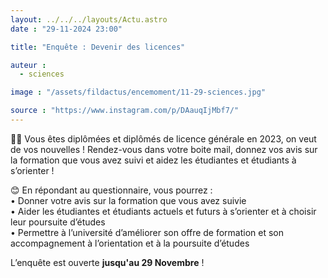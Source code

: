 ```yaml
---
layout: ../../../layouts/Actu.astro
date : "29-11-2024 23:00"

title: "Enquête : Devenir des licences"

auteur :
  - sciences

image : "/assets/fildactus/encemoment/11-29-sciences.jpg"

source : "https://www.instagram.com/p/DAauqIjMbf7/"
---
```


👨‍🎓 Vous êtes diplômées et diplômés de licence générale en 2023, on veut de vos nouvelles ! Rendez-vous dans votre boite mail, donnez vos avis sur la formation que vous avez suivi et aidez les étudiantes et étudiants à s’orienter !

😊 En répondant au questionnaire, vous pourrez :  
• Donner votre avis sur la formation que vous avez suivie  
• Aider les étudiantes et étudiants actuels et futurs à s’orienter et à choisir leur poursuite d’études  
• Permettre à l’université d’améliorer son offre de formation et son accompagnement à l’orientation et à la poursuite d’études

L’enquête est ouverte __jusqu'au 29 Novembre__ !